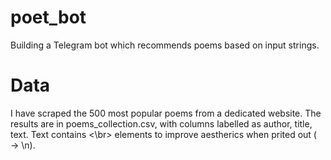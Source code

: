 # poet_bot

Building a Telegram bot which recommends poems based on input strings.

# Data

I have scraped the 500 most popular poems from a dedicated website. The results are in poems_collection.csv, with columns labelled as author, title, text. Text contains <\br> elements to improve aestherics when prited out (<br/> -> \n).

